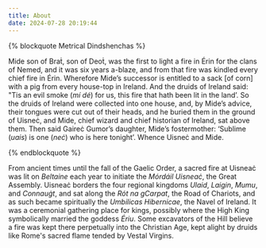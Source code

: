 ```yaml
---
title: About
date: 2024-07-28 20:19:44
---
```


{% blockquote Metrical Dindshenchas %}

Mide son of Braṫ, son of Deoṫ, was the first to light a fire in Érin for the clans of Nemed, and it was six years a-blaze, and from that fire was kindled every chief fire in Érin. Wherefore Mide’s successor is entitled to a sack [of corn] with a pig from every house-top in Ireland. And the druids of Ireland said: "Tis an evil smoke (*mí dé*) for us, this fire that hath been lit in the land’. So the druids of Ireland were collected into one house, and, by Mide’s advice, their tongues were cut out of their heads, and he buried them in the ground of Uisneċ, and Mide, chief wizard and chief historian of Ireland, sat above them. Then said Gaireċ Gumor’s daughter, Mide’s fostermother: ‘Sublime (*uais*) is one (*neċ*) who is here tonight’. Whence Uisneċ and Mide.

{% endblockquote %}

From ancient times until the fall of the Gaelic Order, a sacred fire at Uisneaċ was lit on *Beltaine* each year to initiate the *Mórdáil Uisneaċ*, the Great Assembly. Uisneaċ borders the four regional kingdoms *Ulaid*, *Laigin*, *Mumu*, and *Connauġt*, and sat along the *Rót na gCarpat*, the Road of Chariots, and as such became spiritually the *Umbilicas Hibernicae*, the Navel of Ireland. It was a ceremonial gathering place for kings, possibly where the High King symbolically married the goddess *Ériu*. Some excavators of the Hill believe a fire was kept there perpetually into the Christian Age, kept alight by druids like Rome's sacred flame tended by Vestal Virgins.